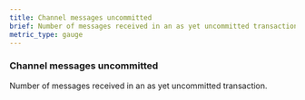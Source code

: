 ```yaml
---
title: Channel messages uncommitted
brief: Number of messages received in an as yet uncommitted transaction.
metric_type: gauge
---
```

### Channel messages uncommitted

Number of messages received in an as yet uncommitted transaction.
